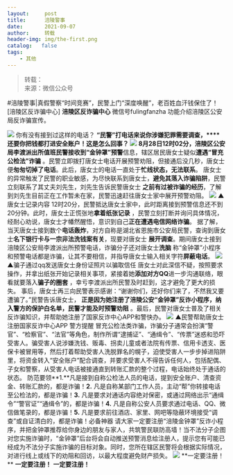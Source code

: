```yaml
---
layout:     post
title:      涪陵警事
date:       2021-09-07
author:     转载
header-img: img/the-first.png
catalog:   false
tags:
    - 其他
---
```


<blockquote><p>转载：<br>
来源：微信公众号</p></blockquote>

#涪陵警事|真假警察“时间竞赛”，民警上门“深度唤醒”，老百姓血汗钱保住了！
[涪陵区反诈骗中心]
**涪陵区反诈骗中心**
微信号fulingfanzha
功能介绍涪陵区公安局反诈骗宣传。

![]({{site.baseurl}}/postimg/Y82ERHRJuDQOQA7sAJzke5sQnPxKAv0z1EkLibmhqJq6tMK85EvdOWwiaa2GiakVtXFY13dsSsrmhQxpGJeI0icu7A.jpeg)
你有没有接到过这样的电话？
**“民警”打电话来说你涉嫌犯罪需要调查，****还要你把钱都打进安全账户！**这是怎么回事？
![]({{site.baseurl}}/postimg/Y82ERHRJuDTDiasiaEoZeTq0ePTwacQWVbIiaxibQs4d6PkMDqSodwp591TsMiah86Db6eHEtV1DZEDN75PIh7q0DXw.jpeg)
8月28日12时02分，涪陵区公安局李渡派出所值班民警接收到**“金钟罩”预警**信息，辖区居民唐女士疑似**遭遇“冒充公检法”诈骗**
。民警立即拨打唐女士电话开展预警劝阻，但接通后没几秒，唐女士便**匆匆切掉了电话**。此后，唐女士的电话一直处于**忙线状态，无法联系**。
唐女士的异常触发了民警的职业敏感，为尽快联系到唐女士，**避免其落入诈骗陷阱**，民警立刻联系了其丈夫刘先生，刘先生告诉民警唐女士
**之前有过被诈骗的经历**，了解到刘先生目前正在工作暂未在家，民警迅速赶往唐女士家中展开预警劝阻。
![]({{site.baseurl}}/postimg/Y82ERHRJuDTDiasiaEoZeTq0ePTwacQWVbpZmYc0fCicIpok0zbb09TAiaTrk6ibFLqJqnibLBUY7hXOiaeUg5nibiaZEuw.jpeg)
▲唐女士记录内容
12时20分，民警抵达唐女士家中，此时距离接到预警信息还不到20分钟。此时，唐女士正慌张地**拿着纸张记录**
，民警立刻打断并询问具体情况，经耐心劝说，唐女士才幡然醒悟，意识到自己**正在遭遇电信网络诈骗**。
据了解，当天唐女士接到数个**电话轰炸**，对方自称是湖北省恩施市公安局民警，查询到唐女士**名下银行卡与一宗非法洗钱案有关**，现要对唐女士
**展开调查**。期间唐女士接到涪陵区公安局李渡派出所预警电话，诈骗分子还对唐女士**洗脑**
称“金钟罩”小程序和预警电话都是诈骗，让其不要相信，并指导唐女士输入相关字符**屏蔽电话**。
![]({{site.baseurl}}/postimg/Y82ERHRJuDTDiasiaEoZeTq0ePTwacQWVb0wd3Qnutv9CBBtArvw3hicsN2u3CFmuelOdtLxTwvzMCmWzeQopKx5g.jpeg)
▲骗子通过qq发送唐女士身份证照片以骗取信任
唐女士对此深信不疑，按照要求操作，并拿出纸张开始记录相关事项，紧接着她**添加对方QQ**进一步沟通联络，眼看就要落入**骗子的圈套**
，幸亏李渡派出所民警及时赶到，这才避免了更大的损失。
事后，唐女士再三向民警表示感谢：“谢谢你们，还好你们来了，不然我又要遭骗了。”民警告诉唐女士，
**正是因为她注册了涪陵公安“金钟罩”反诈小程序，纳入警方的保护白名单，民警才能及时预警劝阻**
。最后，民警对唐女士普及了相关反诈骗知识，并帮助她注册了国家反诈中心APP和警快办。
![]({{site.baseurl}}/postimg/Y82ERHRJuDTDiasiaEoZeTq0ePTwacQWVbbbEEd1KVjNoKz4aic3WYibooN7iawO9k7rQiaWcW9reKHbMXN3Txg6bvTw.png)
▲民警帮助唐女士注册国家反诈中心APP
警方提醒
冒充公检法类诈骗，诈骗分子通常会扮演“警官”、“检察官”、“法官”等角色，制作所谓“逮捕证”、“通缉令”、“传票”迷惑和恐吓受害人。骗受害人说涉嫌洗钱、贩毒、拐卖儿童或者法院有传票、信用卡透支、医保卡被冒用等，然后打着帮助受害人洗脱罪名的幌子，迫使受害人一步步掉进陷阱里，将资金转入“安全账户”配合调查，并要求受害人不得告诉任何人，包括配偶、子女和警察，从受害人电话被接通直到转账汇款的整个过程，电话始终处于通话的状态。
防范要领**1.**凡是接到自称公检法人员的电话，提到安全账户、清查资金、转账汇款的，都是诈骗！**2.**
凡是自称某部门工作人员，主动“帮”你转接电话至公检法的，都是诈骗！**3.**
凡是要求对通话内容绝对保密，或通过网络出示“通缉令”“警官证”“通缉令”的，都是诈骗！**4.**
凡是自称公安人员要求通过电话、QQ、微信做笔录的，都是诈骗！**5.**
凡是要求前往酒店、家里、网吧等隐蔽环境接受“调查”或自证清白的，都是诈骗！必备神器
请大家一定要注册“涪陵金钟罩”反诈小程序，并把金钟罩推荐给你身边的朋友与家人，共筑警民联防高墙！当不法分子企图对您实施诈骗时，“金钟罩”后台将会自动推送预警消息给注册人，提示您有可能已经成为不法分子实施诈骗的目标对象。同时，您所在辖区民警将会根据实际情况，对进行线上或线下的劝阻和回访，以最大程度避免财产损失。
![]({{site.baseurl}}/postimg/nM8NWwbNctgDesfAKMcHbasNKC9ey8n06UNKr4630wCyx0sry6MUQgWdUh6QGh0icU4YBzjkAtC9dribydZWd6rg.png)
**一定要注册！
**
**一定要注册！**
**一定要注册！**
